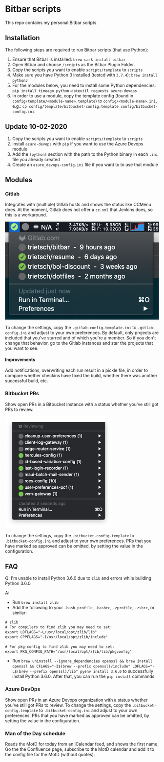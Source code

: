 # Bitbar scripts
This repo contains my personal Bitbar scripts.

## Installation
The following steps are required to run Bitbar scripts (that use Python):
1. Ensure that Bitbar is installed: `brew cask install bitbar`
1. Open Bitbar and choose `/scripts` as the Bitbar Plugin Folder.
1. Copy the scripts you want to enable `scripts/template` to `scripts`
1. Make sure you have Python 3 installed (tested with `3.7.4`): `brew install python3`
1. For the modules below, you need to install some Python dependencies: `pip install timeago python-dateutil requests azure-devops`
1. In order to use a module, copy the template config (found in `config/template/<module-name>.template`) to `config/<module-name>.ini`, e.g.: `cp config/template/bitbucket-config.template config/bitbucket-config.ini`.

## Update 10-02-2020
1. Copy the scripts you want to enable `scripts/template` to `scripts`
1. Install `azure-devops` with `pip` if you want to use the Azure Devops module
1. Add the `[python]` section with the path to the Python binary in each `.ini` file you already created
1. Create an `azure_devops-config.ini` file if you want to to use that module

## Modules
### Gitlab
Integrates with (multiple) Gitlab hosts and shows the status like CCMenu does. At the moment, Gitlab does not offer a `cc.xml` that Jenkins does, so this is a workaround.

![](assets/gitlab.png)

To change the settings, copy the `.gitlab-config.template.ini` to `.gitlab-config.ini` and adjust to your own preferences. By default, only projects are included that you've starred and of which you're a member. So if you don't change that behavior, go to the Gitlab instances and star the projects that you want to see.

#### Improvements
Add notifications, overwriting each run result in a pickle file, in order to compare whether checkins have fixed the build, whether there was another successful build, etc.

### Bitbucket PRs
Show open PRs in a Bitbucket instance with a status whether you've still got PRs to review.

![](assets/bitbucket-prs.png)

To change the settings, copy the `.bitbucket-config.template` to `.bitbucket-config.ini` and adjust to your own preferences. PRs that you have marked as approved can be omitted, by setting the value in the configuration.

## FAQ

Q: I'm unable to install Python 3.6.0 due to `zlib` and errors while building Python 3.6.0.

A:
- Run `brew install zlib`
- Add the following to your `.bash_profile`, `.bashrc`, `.zprofile`, `.zshrc`, or similar:
```
# zlib
# For compilers to find zlib you may need to set:
export LDFLAGS="-L/usr/local/opt/zlib/lib"
export CPPFLAGS="-I/usr/local/opt/zlib/include"

# For pkg-config to find zlib you may need to set:
export PKG_CONFIG_PATH="/usr/local/opt/zlib/lib/pkgconfig"
```
- Run `brew uninstall --ignore_dependencies openssl && brew install openssl && CFLAGS="-I$(brew --prefix openssl)/include" LDFLAGS="-L$(brew --prefix openssl)/lib" pyenv install 3.6.0` to successfully install Python 3.6.0. After that, you can run the `pip install` commands.

### Azure DevOps
Show open PRs in an Azure Devops organization with a status whether you've still got PRs to review.
To change the settings, copy the `.bitbucket-config.template` to `.bitbucket-config.ini` and adjust to your own preferences. PRs that you have marked as approved can be omitted, by setting the value in the configuration.

### Man of the Day schedule
Reads the MotD for today from an iCalendar feed, and shows the first name. Go the the Confluence page, subscribe to the MotD calendar and add it to the config file for the MotD (without quotes).
